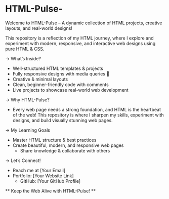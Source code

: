 # HTML-Pulse-
Welcome to HTML-Pulse – A dynamic collection of HTML projects, creative layouts, and real-world designs! 

This repository is a reflection of my HTML journey, where I explore and experiment with modern, responsive, and interactive web designs using pure HTML & CSS.

-> What’s Inside?
* Well-structured HTML templates & projects
* Fully responsive designs with media queries 📱
* Creative & minimal layouts
* Clean, beginner-friendly code with comments
* Live projects to showcase real-world web development

-> Why HTML-Pulse?
* Every web page needs a strong foundation, and HTML is the heartbeat of the web! This repository is where I sharpen my skills, experiment with designs, and build visually stunning web pages.

-> My Learning Goals
* Master HTML structure & best practices
* Create beautiful, modern, and responsive web pages
  * Share knowledge & collaborate with others

-> Let’s Connect!
* Reach me at [Your Email]
* Portfolio: [Your Website Link]
  * GitHub: [Your GitHub Profile]

** Keep the Web Alive with HTML-Pulse! **
